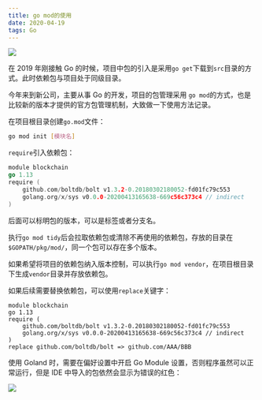 ```yaml
---
title: go mod的使用
date: 2020-04-19 
tags: Go
---
```


![](https://blog-static-resources.oss-cn-beijing.aliyuncs.com/blogImg/go-mod.png)

<!--more-->

在 2019 年刚接触 Go 的时候，项目中包的引入是采用`go get`下载到`src`目录的方式。此时依赖包与项目处于同级目录。

今年来到新公司，主要从事 Go 的开发，项目的包管理采用 `go mod`的方式，也是比较新的版本才提供的官方包管理机制，大致做一下使用方法记录。

在项目根目录创建`go.mod`文件：

```bash
go mod init [模块名]
```

`require`引入依赖包：

```go
module blockchain
go 1.13
require (
	github.com/boltdb/bolt v1.3.2-0.20180302180052-fd01fc79c553
	golang.org/x/sys v0.0.0-20200413165638-669c56c373c4 // indirect
)
```

后面可以标明包的版本，可以是标签或者分支名。

执行`go mod tidy`后会拉取依赖包或清除不再使用的依赖包，存放的目录在`$GOPATH/pkg/mod/`，同一个包可以存在多个版本。

如果希望将项目的依赖包纳入版本控制，可以执行`go mod vendor`，在项目根目录下生成`vendor`目录并存放依赖包。



如果后续需要替换依赖包，可以使用`replace`关键字：

```
module blockchain
go 1.13
require (
	github.com/boltdb/bolt v1.3.2-0.20180302180052-fd01fc79c553
	golang.org/x/sys v0.0.0-20200413165638-669c56c373c4 // indirect
)
replace github.com/boltdb/bolt => github.com/AAA/BBB
```



使用 Goland 时，需要在偏好设置中开启 Go Module 设置，否则程序虽然可以正常运行，但是 IDE 中导入的包依然会显示为错误的红色：

![](https://blog-static-resources.oss-cn-beijing.aliyuncs.com/contentImg/%E6%88%AA%E5%B1%8F2020-04-19%E4%B8%8B%E5%8D%886.30.46.png)